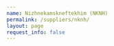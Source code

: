 ```yaml
---
name: Nizhnekamskneftekhim (NKNH)
permalink: /suppliers/nknh/
layout: page
request_info: false
---
```

